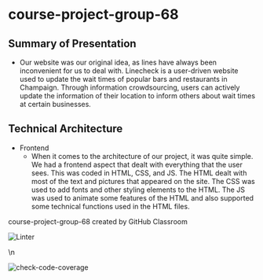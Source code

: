 # course-project-group-68

## Summary of Presentation
* Our website was our original idea, as lines have always been inconvenient for us to deal with. Linecheck is a user-driven website used to update the wait times of popular bars and restaurants in Champaign. Through information crowdsourcing, users can actively update the information of their location to inform others about wait times at certain businesses.

## Technical Architecture
* Frontend
  * When it comes to the architecture of our project, it was quite simple. We had a frontend aspect that dealt with everything that the user sees. This was coded in HTML, CSS, and JS. The HTML dealt with most of the text and pictures that appeared on the site. The CSS was used to add fonts and other styling elements to the HTML. The JS was used to animate some features of the HTML and also supported some technical functions used in the HTML files.



course-project-group-68 created by GitHub Classroom

![Linter](https://github.com/CS222-UIUC/course-project-group-68/actions/workflows/super-linter.yml/badge.svg)

<!-- Pytest Coverage Comment:Begin -->
\n<!-- Pytest Coverage Comment:End -->

![check-code-coverage](https://img.shields.io/badge/code--coverage-100%25-brightgreen)

